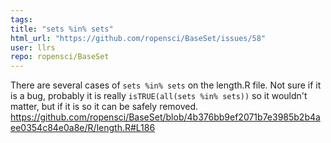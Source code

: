 ```yaml
---
tags: 
title: "sets %in% sets"
html_url: "https://github.com/ropensci/BaseSet/issues/58"
user: llrs
repo: ropensci/BaseSet
---
```


There are several cases of `sets %in% sets` on the length.R file.
Not sure if it is a bug, probably it is really `isTRUE(all(sets %in% sets))` so it wouldn't matter, but if it is so it can be safely removed. 
https://github.com/ropensci/BaseSet/blob/4b376bb9ef2071b7e3985b2b4aee0354c84e0a8e/R/length.R#L186
